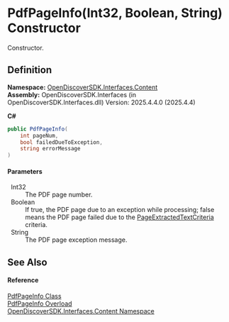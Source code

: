 # PdfPageInfo(Int32, Boolean, String) Constructor


Constructor.



## Definition
**Namespace:** <a href="79f11d04-c275-b915-db5b-ab2227989555">OpenDiscoverSDK.Interfaces.Content</a>  
**Assembly:** OpenDiscoverSDK.Interfaces (in OpenDiscoverSDK.Interfaces.dll) Version: 2025.4.4.0 (2025.4.4)

**C#**
``` C#
public PdfPageInfo(
	int pageNum,
	bool failedDueToException,
	string errorMessage
)
```



#### Parameters
<dl><dt>  Int32</dt><dd>The PDF page number.</dd><dt>  Boolean</dt><dd>If true, the PDF page due to an exception while processing; false means the PDF page failed due to the <a href="b38280ef-11f7-aac9-3bc1-f0724146f27a">PageExtractedTextCriteria</a> criteria.</dd><dt>  String</dt><dd>The PDF page exception message.</dd></dl>

## See Also


#### Reference
<a href="fd3fc89d-e1e7-1dc0-73d0-0ef5454a6c84">PdfPageInfo Class</a>  
<a href="d729fe8d-8a1d-3bed-b648-b79ebedc895c">PdfPageInfo Overload</a>  
<a href="79f11d04-c275-b915-db5b-ab2227989555">OpenDiscoverSDK.Interfaces.Content Namespace</a>  
